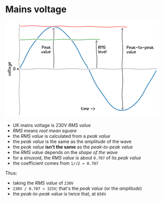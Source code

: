 # Mains voltage

![Various voltage-related measures on a plot.](images/voltage-mains.png)

* UK mains voltage is 230V *RMS value*
* *RMS* means *root mean square*
* the *RMS value* is calculated from a *peak value*
* the *peak value* is the same as the *amplitude* of the wave
* the *peak value* **isn't the same** as the *peak-to-peak value*
* the *RMS value* depends on the *shape of the wave*
* for a *sinusoid*, the *RMS value* is about `0.707` of its *peak value*
* the coefficient comes from `1/√2 ≈ 0.707`

Thus:

* taking the *RMS value* of `230V`
* `230V / 0.707 ≈ 325V`; that's the *peak value* (or the *amplitude*)
* the *peak-to-peak value* is twice that, at `650V`
